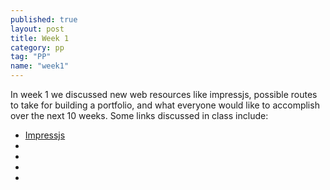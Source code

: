 ```yaml
---
published: true
layout: post
title: Week 1
category: pp
tag: "PP"
name: "week1"
---
```


In week 1 we discussed new web resources like impressjs, possible routes to take for building a portfolio, and what everyone would like to accomplish over the next 10 weeks. Some links discussed in class include:

- [Impressjs](http://bartaz.github.io/impress.js/#/bored)
- 
- 
- 
- 
